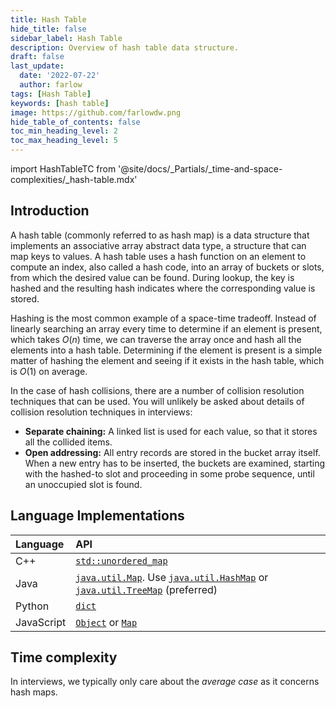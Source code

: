 ```yaml
---
title: Hash Table
hide_title: false
sidebar_label: Hash Table
description: Overview of hash table data structure.
draft: false
last_update: 
  date: '2022-07-22'
  author: farlow
tags: [Hash Table]
keywords: [hash table]
image: https://github.com/farlowdw.png
hide_table_of_contents: false
toc_min_heading_level: 2
toc_max_heading_level: 5
---
```


import HashTableTC from '@site/docs/_Partials/_time-and-space-complexities/_hash-table.mdx'

## Introduction

A hash table (commonly referred to as hash map) is a data structure that implements an associative array abstract data type, a structure that can map keys to values. A hash table uses a hash function on an element to compute an index, also called a hash code, into an array of buckets or slots, from which the desired value can be found. During lookup, the key is hashed and the resulting hash indicates where the corresponding value is stored.

Hashing is the most common example of a space-time tradeoff. Instead of linearly searching an array every time to determine if an element is present, which takes $O(n)$ time, we can traverse the array once and hash all the elements into a hash table. Determining if the element is present is a simple matter of hashing the element and seeing if it exists in the hash table, which is $O(1)$ on average.

In the case of hash collisions, there are a number of collision resolution techniques that can be used. You will unlikely be asked about details of collision resolution techniques in interviews:

- **Separate chaining:** A linked list is used for each value, so that it stores all the collided items.
- **Open addressing:** All entry records are stored in the bucket array itself. When a new entry has to be inserted, the buckets are examined, starting with the hashed-to slot and proceeding in some probe sequence, until an unoccupied slot is found.

## Language Implementations

| Language | API |
| :-- | :-- |
| C++ | [`std::unordered_map`](https://docs.microsoft.com/en-us/cpp/standard-library/unordered-map?view=msvc-170) |
| Java | [`java.util.Map`](https://docs.oracle.com/javase/10/docs/api/java/util/Map.html). Use [`java.util.HashMap`](https://docs.oracle.com/javase/10/docs/api/java/util/HashMap.html) or [`java.util.TreeMap`](https://docs.oracle.com/javase/10/docs/api/java/util/TreeMap.html) (preferred) |
| Python | [`dict`](https://docs.python.org/3/tutorial/datastructures.html#dictionaries) |
| JavaScript | [`Object`](https://developer.mozilla.org/en-US/docs/Web/JavaScript/Reference/Global_Objects/Object) or [`Map`](https://developer.mozilla.org/en-US/docs/Web/JavaScript/Reference/Global_Objects/Map) |

## Time complexity

<HashTableTC />

In interviews, we typically only care about the *average case* as it concerns hash maps.